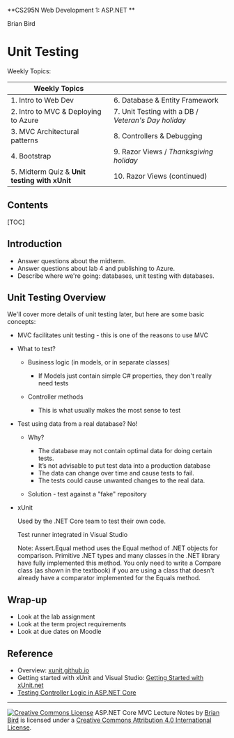 **CS295N Web Development 1: ASP.NET
**

Brian Bird

# Unit Testing

Weekly Topics:



| Weekly Topics                                 |                                                     |
| --------------------------------------------- | --------------------------------------------------- |
| 1. Intro to Web Dev                           | 6. Database & Entity Framework                      |
| 2. Intro to MVC & Deploying to Azure          | 7. Unit Testing with a DB / *Veteran's Day holiday* |
| 3. MVC Architectural patterns                 | 8. Controllers & Debugging                          |
| 4. Bootstrap                                  | 9. Razor Views / *Thanksgiving holiday*             |
| 5. Midterm Quiz & **Unit testing with xUnit** | 10. Razor Views (continued)                         |



## **Contents**

[TOC]

## Introduction

- Answer questions about the midterm.
- Answer questions about lab 4 and publishing to Azure.
- Describe where we're going: databases, unit testing with databases.



## Unit Testing Overview 

We'll cover more details of unit testing later, but here are some basic concepts:

- MVC facilitates unit testing - this is one of the reasons to use MVC

- What to test?

  - Business logic (in models, or in separate classes)
    - If Models just contain simple C# properties, they don't really need tests

  - Controller methods

    - This is what usually makes the most sense to test

- Test using data from a real database? No!

  - Why?
    - The database may not contain optimal data for doing certain tests. 
    - It’s not advisable to put test data into a production database
    - The data can change over time and cause tests to fail.
    - The tests could cause unwanted changes to the real data.

  - Solution - test against a "fake" repository

- xUnit

  Used by the .NET Core team to test their own code.

  Test runner integrated in Visual Studio

  Note: Assert.Equal method uses the Equal method of .NET objects for comparison. Primitive .NET types and many classes in the .NET library have fully implemented this method. You only need to write a Compare class (as shown in the textbook) if you are using a class that doesn't already have a comparator implemented for the Equals method.

  
  
## Wrap-up

- Look at the lab assignment
- Look at the term project requirements
- Look at due dates on Moodle



## Reference

- Overview: [xunit.github.io](https://xunit.github.io)
- Getting started with xUnit and Visual Studio: [Getting Started with xUnit.net](https://xunit.net/docs/getting-started/netfx/visual-studio)
- [Testing Controller Logic in ASP.NET Core](https://docs.microsoft.com/en-us/aspnet/core/mvc/controllers/testing)

------

[![Creative Commons License](https://i.creativecommons.org/l/by/4.0/80x15.png)](http://creativecommons.org/licenses/by/4.0/) ASP.NET Core MVC Lecture Notes by [Brian Bird](https://birdsbits.blog) is licensed under a [Creative Commons Attribution 4.0 International License](http://creativecommons.org/licenses/by/4.0/). 

